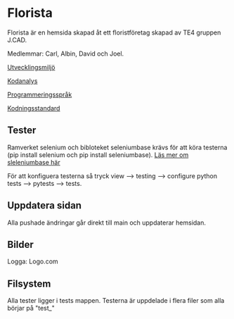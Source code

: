 # Florista
Florista är en hemsida skapad åt ett floristföretag skapad av TE4 gruppen J.CAD. 

Medlemmar: Carl, Albin, David och Joel.

[Utvecklingsmiljö](https://docs.google.com/document/d/1f_0ZHIlPEgJNugq9ONmOOvSxKIHRBfFfb5jr5TF2Stk/edit?usp=sharing)

[Kodanalys](https://docs.google.com/document/d/1O1wLIeYhRIPwpXu6x3uzLH0Io0B7zXKQkGfFgWYz4oY/edit)

[Programmeringsspråk](https://docs.google.com/document/d/1VkwMXnPVqV50sCPsOB7-Xf0UsK789FGrJtV7VqE3ceg/edit)

[Kodningsstandard](https://docs.google.com/document/d/1PoO_YusBlydWUBx8ExAqF2sXDw0Vks3bU6n6ZZFiCxE/edit)

## Tester
Ramverket selenium och bibloteket seleniumbase krävs för att köra testerna (pip install selenium och pip install seleniumbase).
[Läs mer om sleleniumbase här](https://seleniumbase.io/)

För att konfiguera testerna så tryck  view --> testing --> configure python tests --> pytests --> tests.

## Uppdatera sidan
Alla pushade ändringar går direkt till main och uppdaterar hemsidan.

## Bilder
Logga: 
  Logo.com

## Filsystem
Alla tester ligger i tests mappen. Testerna är uppdelade i flera filer som alla börjar på "test_"


